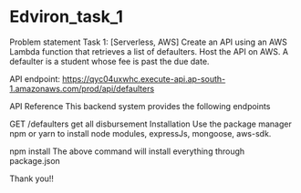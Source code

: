 # Edviron_task_1

Problem statement Task 1: [Serverless, AWS]
Create an API using an AWS Lambda function that retrieves a list of defaulters. Host the API on
AWS.
A defaulter is a student whose fee is past the due date.

API endpoint: https://qyc04uxwhc.execute-api.ap-south-1.amazonaws.com/prod/api/defaulters

API Reference
This backend system provides the following endpoints

GET /defaulters get all disbursement
Installation
Use the package manager npm or yarn to install node modules, expressJs, mongoose, aws-sdk.

npm install
The above command will install everything through package.json

Thank you!!
